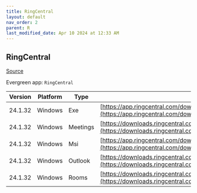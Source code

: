 ```yaml
---
title: RingCentral
layout: default
nav_order: 2
parent: R
last_modified_date: Apr 10 2024 at 12:33 AM
---
```


## RingCentral

[Source](https://www.ringcentral.com)

Evergreen app: `RingCentral`

| Version | Platform | Type     | URI                                                                                                                                                                                                  |
| ------- | -------- | -------- | ---------------------------------------------------------------------------------------------------------------------------------------------------------------------------------------------------- |
| 24.1.32 | Windows  | Exe      | [https://app.ringcentral.com/download/RingCentral.exe](https://app.ringcentral.com/download/RingCentral.exe)                                                                                         |
| 24.1.32 | Windows  | Meetings | [https://downloads.ringcentral.com/RCM/RC/meetings/win/RCMeetingsClientSetup.msi](https://downloads.ringcentral.com/RCM/RC/meetings/win/RCMeetingsClientSetup.msi)                                   |
| 24.1.32 | Windows  | Msi      | [https://app.ringcentral.com/download/RingCentral-x64.msi](https://app.ringcentral.com/download/RingCentral-x64.msi)                                                                                 |
| 24.1.32 | Windows  | Outlook  | [https://downloads.ringcentral.com/RCM/RC/meetings/OutlookPlugin/RCMeetingsOutlookPluginSetup.msi](https://downloads.ringcentral.com/RCM/RC/meetings/OutlookPlugin/RCMeetingsOutlookPluginSetup.msi) |
| 24.1.32 | Windows  | Rooms    | [https://downloads.ringcentral.com/RCM/RC/rooms/win/RingCentralRoomsSetup.msi](https://downloads.ringcentral.com/RCM/RC/rooms/win/RingCentralRoomsSetup.msi)                                         |

